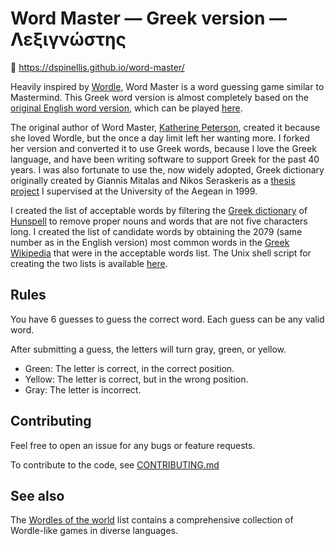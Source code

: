 # Word Master — Greek version — Λεξιγνώστης

🔗 https://dspinellis.github.io/word-master/

Heavily inspired by [Wordle](https://www.powerlanguage.co.uk/wordle/), Word Master is a word guessing game similar to Mastermind.
This Greek word version is almost completely based on the
[original English word version](https://github.com/octokatherine/word-master),
which can be played [here](https://octokatherine.github.io/word-master/).

The original author of Word Master,
[Katherine Peterson](https://github.com/octokatherine),
created it because she loved Wordle,
but the once a day limit left her wanting more.
I forked her version and converted it to use Greek words,
because I love the Greek language,
and have been writing software to support Greek for the past 40 years.
I was also fortunate to use the, now widely adopted, Greek dictionary originally
created by Giannis Mitalas and Nikos Seraskeris as a
[thesis project](https://www2.dmst.aueb.gr/dds/sw/greek/ispell/)
I supervised at the University of the Aegean in 1999.

I created the list of acceptable words by filtering the
[Greek dictionary](https://github.com/LibreOffice/dictionaries/tree/master/el_GR)
of [Hunspell](http://hunspell.github.io/) to remove proper nouns
and words that are not five characters long.
I created the list of candidate words by obtaining the
2079 (same number as in the English version) most common words
in the [Greek Wikipedia](https://el.wikipedia.org/)
that were in the acceptable words list.
The Unix shell script for creating the two lists is
available
[here](https://github.com/dspinellis/word-master/blob/main/src/data/mklists.sh).

## Rules

You have 6 guesses to guess the correct word.
Each guess can be any valid word.

After submitting a guess, the letters will turn gray, green, or yellow.

- Green: The letter is correct, in the correct position.
- Yellow: The letter is correct, but in the wrong position.
- Gray: The letter is incorrect.

## Contributing

Feel free to open an issue for any bugs or feature requests.

To contribute to the code, see [CONTRIBUTING.md](https://github.com/dspinellis/word-master/blob/main/CONTRIBUTING.md)

## See also

The [Wordles of the world](https://rwmpelstilzchen.gitlab.io/wordles/) list
contains a comprehensive collection of Wordle-like games in diverse languages.
